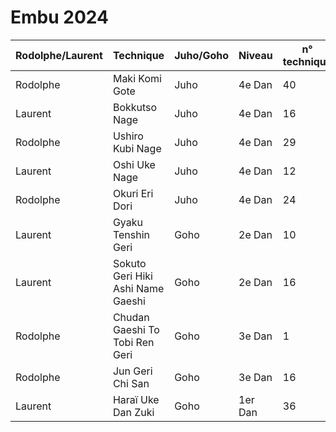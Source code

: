 # Embu 2024

| Rodolphe/Laurent | Technique                         | Juho/Goho | Niveau  | n° technique | page |
| ---------------- | --------------------------------- | --------- | ------- | ------------ | ---- |
| Rodolphe         | Maki Komi Gote                    | Juho      | 4e Dan  | 40           | 38   |
| Laurent          | Bokkutso Nage                     | Juho      | 4e Dan  | 16           | 32   |
| Rodolphe         | Ushiro Kubi Nage                  | Juho      | 4e Dan  | 29           | 36   |
| Laurent          | Oshi Uke Nage                     | Juho      | 4e Dan  | 12           | 31   |
| Rodolphe         | Okuri Eri Dori                    | Juho      | 4e Dan  | 24           | 34   |
| Laurent          | Gyaku Tenshin Geri                | Goho      | 2e Dan  | 10           | 31   |
| Laurent          | Sokuto Geri Hiki Ashi Name Gaeshi | Goho      | 2e Dan  | 16           | 32   |
| Rodolphe         | Chudan Gaeshi To Tobi Ren Geri    | Goho      | 3e Dan  | 1            | 69   |
| Rodolphe         | Jun Geri Chi San                  | Goho      | 3e Dan  | 16           | 72   |
| Laurent          | Haraï Uke Dan Zuki                | Goho      | 1er Dan | 36           | 125  |

